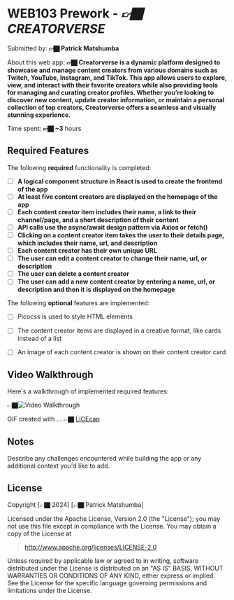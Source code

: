 # WEB103 Prework - *👉🏿 CREATORVERSE*

Submitted by: **👉🏿 Patrick Matshumba**

About this web app: **👉🏿 Creatorverse is a dynamic platform designed to showcase and manage content creators from various domains such as Twitch, YouTube, Instagram, and TikTok. This app allows users to explore, view, and interact with their favorite creators while also providing tools for managing and curating creator profiles. Whether you’re looking to discover new content, update creator information, or maintain a personal collection of top creators, Creatorverse offers a seamless and visually stunning experience.**

Time spent: **👉🏿 ~3** hours

## Required Features

The following **required** functionality is completed:

<!-- 👉🏿👉🏿👉🏿 Make sure to check off completed functionality below -->
- [ ] **A logical component structure in React is used to create the frontend of the app**
- [ ] **At least five content creators are displayed on the homepage of the app**
- [ ] **Each content creator item includes their name, a link to their channel/page, and a short description of their content**
- [ ] **API calls use the async/await design pattern via Axios or fetch()**
- [ ] **Clicking on a content creator item takes the user to their details page, which includes their name, url, and description**
- [ ] **Each content creator has their own unique URL**
- [ ] **The user can edit a content creator to change their name, url, or description**
- [ ] **The user can delete a content creator**
- [ ] **The user can add a new content creator by entering a name, url, or description and then it is displayed on the homepage**

The following **optional** features are implemented:

- [ ] Picocss is used to style HTML elements
- [ ] The content creator items are displayed in a creative format, like cards instead of a list
- [ ] An image of each content creator is shown on their content creator card


## Video Walkthrough

Here's a walkthrough of implemented required features:

👉🏿<img src='./public/demo.gif' title='Video Walkthrough' width='' alt='Video Walkthrough' />

<!-- Replace this with whatever GIF tool you used! -->
GIF created with ...  👉🏿 [LICEcap](https://www.cockos.com/licecap/)
<!-- Recommended tools:
[Kap](https://getkap.co/) for macOS
[ScreenToGif](https://www.screentogif.com/) for Windows
[peek](https://github.com/phw/peek) for Linux. -->

## Notes

Describe any challenges encountered while building the app or any additional context you'd like to add.

## License

Copyright [👉🏿 2024] [👉🏿 Patrick Matshumba]

Licensed under the Apache License, Version 2.0 (the "License"); you may not use this file except in compliance with the License. You may obtain a copy of the License at

> http://www.apache.org/licenses/LICENSE-2.0

Unless required by applicable law or agreed to in writing, software distributed under the License is distributed on an "AS IS" BASIS, WITHOUT WARRANTIES OR CONDITIONS OF ANY KIND, either express or implied. See the License for the specific language governing permissions and limitations under the License.
